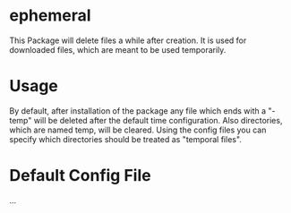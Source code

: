 # ephemeral
This Package will delete files a while after creation. It is used for downloaded files, which are meant to be used temporarily. 

# Usage

By default, after installation of the package any file which ends with a "-temp" will be deleted after the default time configuration. Also directories, which are named temp, will be cleared. Using the config files you can specify which directories should be treated as "temporal files".

# Default Config File

...


